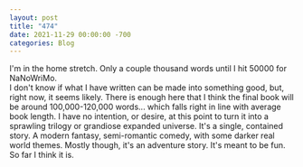 ```yaml
---
layout: post
title: "474"
date: 2021-11-29 00:00:00 -700
categories: Blog
---
```


I'm in the home stretch. Only a couple thousand words until I hit 50000 for NaNoWriMo.  
I don't know if what I have written can be made into something good, but, right now, it seems likely. There is enough here that I think the final book will be around 100,000-120,000 words... which falls right in line with average book length. I have no intention, or desire, at this point to turn it into a sprawling trilogy or grandiose expanded universe. It's a single, contained story. A modern fantasy, semi-romantic comedy, with some darker real world themes. Mostly though, it's an adventure story. It's meant to be fun. So far I think it is.
